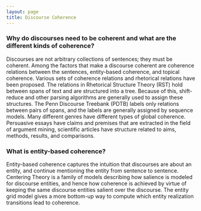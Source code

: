 ```yaml
---
layout: page
title: Discourse Coherence
---
```


### Why do discourses need to be coherent and what are the different kinds of coherence?
Discourses are not arbitrary collections of sentences; they must be coherent. Among the factors that make a discourse coherent are coherence relations between the sentences, entity-based coherence, and topical coherence. Various sets of coherence relations and rhetorical relations have been proposed. The relations in Rhetorical Structure Theory (RST) hold between spans of text and are structured into a tree. Because of this, shift-reduce and other parsing algorithms are generally used to assign these structures. The Penn Discourse Treebank (PDTB) labels only relations between pairs of spans, and the labels are generally assigned by sequence models. Many different genres have different types of global coherence. Persuasive essays have claims and premises that are extracted in the field of argument mining, scientific articles have structure related to aims, methods, results, and comparisons.

### What is entity-based coherence?
Entity-based coherence captures the intuition that discourses are about an entity, and continue mentioning the entity from sentence to sentence. Centering Theory is a family of models describing how salience is modeled for discourse entities, and hence how coherence is achieved by virtue of keeping the same discourse entities salient over the discourse. The entity grid model gives a more bottom-up way to compute which entity realization transitions lead to coherence.

